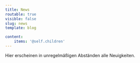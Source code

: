 ```yaml
---
title: News
routable: true
visible: false
slug: news
template: blog

content:
    items: '@self.children'
---
```


Hier erscheinen in unregelmäßigen Abständen alle Neuigkeiten.